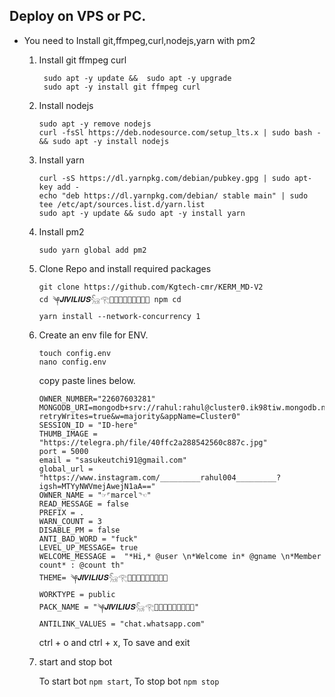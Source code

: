 ## Deploy on VPS or PC.
- You need to Install git,ffmpeg,curl,nodejs,yarn with pm2 
   1. Install git ffmpeg curl 
      ```
       sudo apt -y update &&  sudo apt -y upgrade 
       sudo apt -y install git ffmpeg curl
      ```
   2. Install nodejs 
      ```
      sudo apt -y remove nodejs
      curl -fsSl https://deb.nodesource.com/setup_lts.x | sudo bash - && sudo apt -y install nodejs
      ```

   3. Install yarn
      ```
      curl -sS https://dl.yarnpkg.com/debian/pubkey.gpg | sudo apt-key add - 
      echo "deb https://dl.yarnpkg.com/debian/ stable main" | sudo tee /etc/apt/sources.list.d/yarn.list
      sudo apt -y update && sudo apt -y install yarn
      ```

   4. Install pm2
      ```
      sudo yarn global add pm2
      ```

   5. Clone Repo and install required packages
      ```
      git clone https://github.com/Kgtech-cmr/KERM_MD-V2
      cd ༆𝑱𝑰𝑽𝑰𝑳𝑰𝑼𝑺𓃵𓂀𝑭𝑨𝑴𝑰𝑳𝒀𓂀⃝🪽 npm cd
      yarn install --network-concurrency 1
      ```

   6. Create an env file for ENV. 
      ```
      touch config.env
      nano config.env
      ```
      copy paste lines below.

      ```
      OWNER_NUMBER="22607603281"
      MONGODB_URI=mongodb+srv://rahul:rahul@cluster0.ik98tiw.mongodb.net/?retryWrites=true&w=majority&appName=Cluster0"
      SESSION_ID = "ID-here"
      THUMB_IMAGE = "https://telegra.ph/file/40ffc2a288542560c887c.jpg"
      port = 5000
      email = "sasukeutchi91@gmail.com"
      global_url = "https://www.instagram.com/_________rahul004_________?igsh=MTYyNWVmejAwejN1aA=="
      OWNER_NAME = "☞⌜marcel⌝☜"
      READ_MESSAGE = false
      PREFIX = .
      WARN_COUNT = 3
      DISABLE_PM = false
      ANTI_BAD_WORD = "fuck"
      LEVEL_UP_MESSAGE= true
      WELCOME_MESSAGE =  "*Hi,* @user \n*Welcome in* @gname \n*Member count* : @count th"
      THEME= ༆𝑱𝑰𝑽𝑰𝑳𝑰𝑼𝑺𓃵𓂀𝑭𝑨𝑴𝑰𝑳𝒀𓂀⃝🪽
      WORKTYPE = public
      PACK_NAME = "༆𝑱𝑰𝑽𝑰𝑳𝑰𝑼𝑺𓃵𓂀𝑭𝑨𝑴𝑰𝑳𝒀𓂀⃝🪽"
      ANTILINK_VALUES = "chat.whatsapp.com"
      
      ```
      ctrl + o and ctrl + x, To save and exit

   7. start and stop bot

      To start bot ``` npm start ```,
      To stop bot ``` npm stop ```
